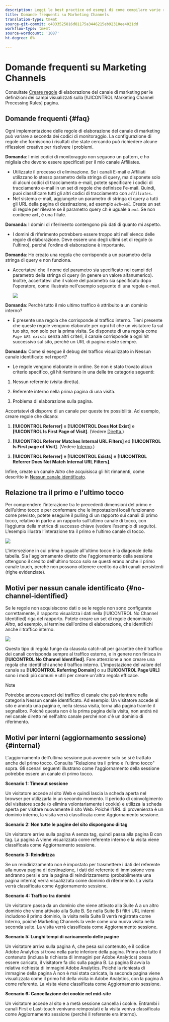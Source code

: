 ```yaml
---
description: Leggi le best practice ed esempi di come compilare varie regole che puoi impostare per i tuoi canali di marketing.
title: Domande frequenti su Marketing Channels
translation-type: tm+mt
source-git-commit: c4833525816d81175a3446215eb92310ee4021dd
workflow-type: tm+mt
source-wordcount: '1087'
ht-degree: 0%

---
```



# Domande frequenti su Marketing Channels

Consultate [Creare regole](/help/components/c-marketing-channels/c-rules.md) di elaborazione del canale di marketing per le definizioni dei campi visualizzati sulla [!UICONTROL Marketing Channel Processing Rules] pagina.

## Domande frequenti {#faq}

Ogni implementazione delle regole di elaborazione del canale di marketing può variare a seconda dei codici di monitoraggio. La configurazione di regole che forniscono i risultati che state cercando può richiedere alcune riflessioni creative per risolvere i problemi.

**Domanda**: I miei codici di monitoraggio non seguono un pattern, e ho migliaia che devono essere specificati per il mio canale Affiliates.

* Utilizzate il processo di eliminazione. Se i canali E-mail e Affiliati utilizzano lo stesso parametro della stringa di query, ma disponete solo di alcuni codici di tracciamento e-mail, potete specificare i codici di tracciamento e-mail in un set di regole che definisce l&#39;e-mail. Quindi, puoi classificare tutti gli altri codici di tracciamento con *`affiliates.`*
* Nel sistema e-mail, aggiungete un parametro di stringa di query a tutti gli URL della pagina di destinazione, ad esempio *`&ch=eml`*. Create un set di regole per rilevare se il parametro query ch è uguale a *`eml`*. Se non contiene *`eml`*, è una filiale.

**Domanda**: I domini di riferimento contengono più dati di quanto mi aspetto.

* I domini di riferimento potrebbero essere troppo alti nell&#39;elenco delle regole di elaborazione. Deve essere uno degli ultimi set di regole (o l&#39;ultimo), perché l&#39;ordine di elaborazione è importante.

**Domanda**: Ho creato una regola che corrisponde a un parametro della stringa di query e non funziona.

* Accertatevi che il nome del parametro sia specificato nei campi del parametro della stringa di query (in genere un valore alfanumerico). Inoltre, accertatevi che il valore del parametro sia specificato dopo l&#39;operatore, come illustrato nell&#39;esempio seguente di una regola e-mail.

   ![](assets/example_email.png)

**Domanda**: Perché tutto il mio ultimo traffico è attribuito a un dominio interno?

* È presente una regola che corrisponde al traffico interno. Tieni presente che queste regole vengono elaborate per ogni hit che un visitatore fa sul tuo sito, non solo per la prima visita. Se disponete di una regola come *`Page URL exists`* senza altri criteri, il canale corrisponde a ogni hit successivo sul sito, perché un URL di pagina esiste sempre.

**Domanda**: Come si esegue il debug del traffico visualizzato in Nessun canale identificato nel report?

* Le regole vengono elaborate in ordine. Se non è stato trovato alcun criterio specifico, gli hit rientrano in una delle tre categorie seguenti:

1. Nessun referente (visita diretta).

2. Referente interno nella prima pagina di una visita.

3. Problema di elaborazione sulla pagina.

Accertatevi di disporre di un canale per queste tre possibilità. Ad esempio, creare regole che dicano:

1. **[!UICONTROL Referrer]** e **[!UICONTROL Does Not Exist]** e **[!UICONTROL Is First Page of Visit]**. (Vedere [Diretta.](/help/components/c-marketing-channels/c-faq.md))

2. **[!UICONTROL Referrer Matches Internal URL Filters]** ed **[!UICONTROL Is First page of Visit]**. (Vedere [Interno](/help/components/c-marketing-channels/c-faq.md).)

3. **[!UICONTROL Referrer]** e **[!UICONTROL Exists]** e **[!UICONTROL Referrer Does Not Match Internal URL Filters]**.

Infine, create un canale *Altro* che acquisisca gli hit rimanenti, come descritto in [Nessun canale identificato](/help/components/c-marketing-channels/c-faq.md#no-channel-identified).

## Relazione tra il primo e l&#39;ultimo tocco

Per comprendere l’interazione tra le precedenti dimensioni del primo e dell’ultimo tocco e per confermare che le impostazioni locali funzionano come previsto, potete eseguire il pulling di un rapporto sui canali di primo tocco, relativo in parte a un rapporto sull’ultimo canale di tocco, con l’aggiunta della metrica di successo chiave (vedere l’esempio di seguito). L’esempio illustra l’interazione tra il primo e l’ultimo canale di tocco.

![](assets/int-channel3.png)

L&#39;intersezione in cui prima è uguale all&#39;ultimo tocco è la diagonale della tabella. Sia l&#39;aggiornamento diretto che l&#39;aggiornamento della sessione ottengono il credito dell&#39;ultimo tocco solo se questi erano anche il primo canale touch, perché non possono ottenere credito da altri canali persistenti (righe evidenziate).

## Motivi per nessun canale identificato {#no-channel-identified}

Se le regole non acquisiscono dati o se le regole non sono configurate correttamente, il rapporto visualizza i dati nella [!UICONTROL No Channel Identified] riga del rapporto. Potete creare un set di regole denominato *Altro*, ad esempio, al termine dell&#39;ordine di elaborazione, che identifichi anche il traffico interno.

![](assets/example_other.png)

Questo tipo di regola funge da clausola catch-all per garantire che il traffico dei canali corrisponda sempre al traffico esterno, e in genere non finisca in **[!UICONTROL No Channel Identified]**. Fare attenzione a non creare una regola che identifichi anche il traffico interno. L&#39;impostazione del valore del canale su **[!UICONTROL Referring Domain]** o su **[!UICONTROL Page URL]** sono i modi più comuni e utili per creare un&#39;altra regola efficace.

>[!NOTE]
>
>Potrebbe ancora esserci del traffico di canale che può rientrare nella categoria Nessun canale identificato. Ad esempio: Un visitatore accede al sito e annota una pagina e, nella stessa visita, torna alla pagina tramite il segnalibro. Poiché questa non è la prima pagina della visita, non andrà né nel canale diretto né nell&#39;altro canale perché non c&#39;è un dominio di riferimento.

## Motivi per interni (aggiornamento sessione) {#internal}

L&#39;aggiornamento dell&#39;ultima sessione può avvenire solo se si è trattato anche del primo tocco. Consulta &quot;Relazione tra il primo e l&#39;ultimo tocco&quot; sopra. Gli scenari seguenti illustrano come l&#39;aggiornamento della sessione potrebbe essere un canale di primo tocco.

**Scenario 1: Timeout sessione**

Un visitatore accede al sito Web e quindi lascia la scheda aperta nel browser per utilizzarla in un secondo momento. Il periodo di coinvolgimento del visitatore scade (o elimina volontariamente i cookie) e utilizza la scheda aperta per visitare nuovamente il sito Web. Poiché l’URL di provenienza è un dominio interno, la visita verrà classificata come Aggiornamento sessione.

**Scenario 2: Non tutte le pagine del sito dispongono di tag**

Un visitatore arriva sulla pagina A senza tag, quindi passa alla pagina B con tag. La pagina A viene visualizzata come referente interno e la visita viene classificata come Aggiornamento sessione.

**Scenario 3: Reindirizza**

Se un reindirizzamento non è impostato per trasmettere i dati del referente alla nuova pagina di destinazione, i dati del referente di immissione vera andranno persi e ora la pagina di reindirizzamento (probabilmente una pagina interna) verrà visualizzata come dominio di riferimento. La visita verrà classificata come Aggiornamento sessione.

**Scenario 4: Traffico tra domini**

Un visitatore passa da un dominio che viene attivato alla Suite A a un altro dominio che viene attivato alla Suite B. Se nella Suite B i filtri URL interni includono il primo dominio, la visita nella Suite B verrà registrata come Interno, poiché Marketing Channels la vede come una nuova visita nella seconda suite. La visita verrà classificata come Aggiornamento sessione.

**Scenario 5: Lunghi tempi di caricamento delle pagine**

Un visitatore arriva sulla pagina A, che pesa sul contenuto, e il codice Adobe  Analytics si trova nella parte inferiore della pagina. Prima che tutto il contenuto (inclusa la richiesta di immagini per Adobe  Analytics) possa essere caricato, il visitatore fa clic sulla pagina B. La pagina B avvia la relativa richiesta di immagini Adobe  Analytics. Poiché la richiesta di immagine della pagina A non è mai stata caricata, la seconda pagina viene visualizzata come il primo hit della visita in Adobe  Analytics, con la pagina A come referente. La visita viene classificata come Aggiornamento sessione.

**Scenario 6: Cancellazione dei cookie nel mid-site**

Un visitatore accede al sito e a metà sessione cancella i cookie. Entrambi i canali First e Last-touch venivano reimpostati e la visita veniva classificata come Aggiornamento sessione (perché il referente era interno).


